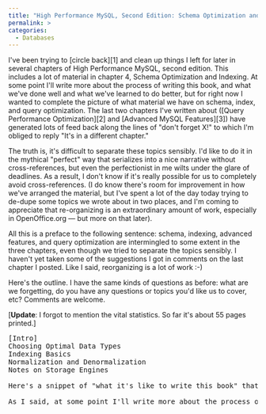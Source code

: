 ```yaml
---
title: "High Performance MySQL, Second Edition: Schema Optimization and Indexing"
permalink: >
categories:
  - Databases
---
```

I've been trying to [circle back][1] and clean up things I left for later in several chapters of High Performance MySQL, second edition. This includes a lot of material in chapter 4, Schema Optimization and Indexing. At some point I'll write more about the process of writing this book, and what we've done well and what we've learned to do better, but for right now I wanted to complete the picture of what material we have on schema, index, and query optimization. The last two chapters I've written about ([Query Performance Optimization][2] and [Advanced MySQL Features][3]) have generated lots of feed back along the lines of "don't forget X!" to which I'm obliged to reply "It's in a different chapter."

The truth is, it's difficult to separate these topics sensibly. I'd like to do it in the mythical "perfect" way that serializes into a nice narrative without cross-references, but even the perfectionist in me wilts under the glare of deadlines. As a result, I don't know if it's really possible for us to completely avoid cross-references. (I do know there's room for improvement in how we've arranged the material, but I've spent a lot of the day today trying to de-dupe some topics we wrote about in two places, and I'm coming to appreciate that re-organizing is an extraordinary amount of work, especially in OpenOffice.org &#8212; but more on that later).

All this is a preface to the following sentence: schema, indexing, advanced features, and query optimization are intermingled to some extent in the three chapters, even though we tried to separate the topics sensibly. I haven't yet taken some of the suggestions I got in comments on the last chapter I posted. Like I said, reorganizing is a lot of work :-)

Here's the outline. I have the same kinds of questions as before: what are we forgetting, do you have any questions or topics you'd like us to cover, etc? Comments are welcome.

[**Update**: I forgot to mention the vital statistics. So far it's about 55 pages printed.]

<pre>[Intro]
Choosing Optimal Data Types
Indexing Basics
Normalization and Denormalization
Notes on Storage Engines

Here's a snippet of "what it's like to write this book" that I'll throw out there. OpenOffice.org, at least the version I'm using, doesn't like O'Reilly's custom heading styles and won't show me an outline view of the document. I'm copying and pasting into this blog post by scrolling from one heading to the next. This is always enlightening, because as you can see a lot of the material isn't organized correctly in the hierarchy. Guess what, it's my first look at the chapter's real outline, too! This isn't the outline we planned to have, but the chapter evolved because of making localized changes without any real way to zoom out and make sure the outline still made sense. So my two comments on this are a) OpenOffice.org hasn't been the most helpful tool in some ways and b) these blog posts are, to some extent, airing the project's dirty laundry (illogical outlining, difficult separation of material among chapters, etc). I'm not afraid of that; I think it's healthy and will help the book be better as a result. I guess my experience with open source, combined with my employer's open-books policy, has taught me to embrace transparency instead of fearing it. In the end this material will be organized and make a lot of sense, but that's a process of evolution &#8212; not intelligent design.

As I said, at some point I'll write more about the process of writing. It's been educational, and most bloggers I know who've written a book don't say much about it (they just pop their heads up every now and then to apologize for not blogging). Very briefly: if you dream of writing a book, do it. It helps that my boss and co-workers support me in this venture, but it's worth it regardless.

